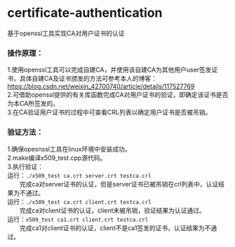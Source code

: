 # certificate-authentication  
基于openssl工具实现CA对用户证书的认证   
### 操作原理：   
1.使用openssl工具可以完成自建CA，并使用该自建CA为其他用户user签发证书，具体自建CA及证书颁发的方法可参考本人的博客：   
<https://blog.csdn.net/weixin_42700740/article/details/117527769>   
2.可借助openssl提供的有关库函数完成CA对用户证书的验证，即确定该证书是否为本CA所签发的。    
3.在CA验证用户证书的过程中可查看CRL列表以确定用户证书是否被吊销。    
### 验证方法：   
1.确保opesnssl工具在linux环境中安装成功。    
2.make编译x509_test.cpp源代码。   
3.执行验证：   
运行：```./x509_test ca.crt server.crt testca.crl```   
&#8195;&#8195;完成ca对server证书的认证，但是server证书已被吊销在crl列表中，认证结果为不通过。    
运行：```./x509_test ca.crt client.crt testca.crl```   
&#8195;&#8195;完成ca对client证书的认证，client未被吊销，验证结果为认证通过。    
运行：```x509_test ca1.crt client.crt testca.crl```   
&#8195;&#8195;完成ca1对client证书的认证，client不是ca1签发的证书，认证结果为不通过。   
